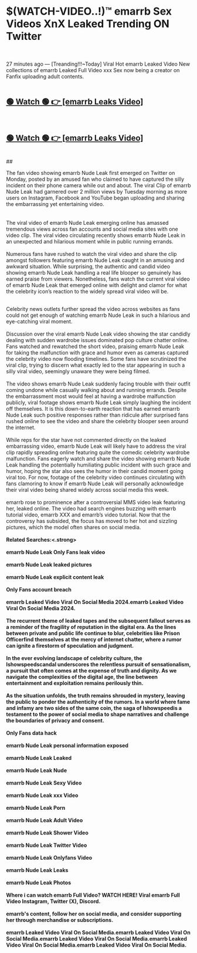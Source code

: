 

# $(WATCH-VIDEO..!)™ emarrb Sex Videos XnX Leaked Trending ON Twitter<br>
<br>

27 minutes ago — [Treanding!!!~Today] Viral Hot emarrb Leaked Video New collections of emarrb Leaked Full Video xxx Sex now being a creator on Fanfix uploading adult contents.
<br>
 <br>

##  <a href="https://clipsfans.site/?title=emarrb&ref=git">🟢 Watch 🟢 👉 [emarrb Leaks Video]</a><br>
  <br>

##  <a href="https://clipsfans.site/?title=emarrb&ref=git">🟢 Watch 🟢 👉 [emarrb Leaks Video]</a><br>
  <br>
  ##
  <br>

The fan video showing emarrb Nude Leak first emerged on Twitter on Monday, posted by an amused fan who claimed to have captured the silly incident on their phone camera while out and about. The viral Clip of emarrb Nude Leak had garnered over 2 million views by Tuesday morning as more users on Instagram, Facebook and YouTube began uploading and sharing the embarrassing yet entertaining video.
<br><br>
  <br>
The viral video of emarrb Nude Leak emerging online has amassed tremendous views across fan accounts and social media sites with one video clip. The viral video circulating recently shows emarrb Nude Leak in an unexpected and hilarious moment while in public running errands.
<br><br>
Numerous fans have rushed to watch the viral video and share the clip amongst followers featuring emarrb Nude Leak caught in an amusing and awkward situation. While surprising, the authentic and candid video showing emarrb Nude Leak handling a real life blooper so genuinely has earned praise from viewers. Nonetheless, fans watch the current viral video of emarrb Nude Leak that emerged online with delight and clamor for what the celebrity icon’s reaction to the widely spread viral video will be.
<br><br>

Celebrity news outlets further spread the video across websites as fans could not get enough of watching emarrb Nude Leak in such a hilarious and eye-catching viral moment.
<br><br>
Discussion over the viral emarrb Nude Leak video showing the star candidly dealing with sudden wardrobe issues dominated pop culture chatter online. Fans watched and rewatched the short video, praising emarrb Nude Leak for taking the malfunction with grace and humor even as cameras captured the celebrity video now flooding timelines. Some fans have scrutinized the viral clip, trying to discern what exactly led to the star appearing in such a silly viral video, seemingly unaware they were being filmed.
<br><br>
The video shows emarrb Nude Leak suddenly facing trouble with their outfit coming undone while casually walking about and running errands. Despite the embarrassment most would feel at having a wardrobe malfunction publicly, viral footage shows emarrb Nude Leak simply laughing the incident off themselves. It is this down-to-earth reaction that has earned emarrb Nude Leak such positive responses rather than ridicule after surprised fans rushed online to see the video and share the celebrity blooper seen around the internet.
<br><br>
While reps for the star have not commented directly on the leaked embarrassing video, emarrb Nude Leak will likely have to address the viral clip rapidly spreading online featuring quite the comedic celebrity wardrobe malfunction. Fans eagerly watch and share the video showing emarrb Nude Leak handling the potentially humiliating public incident with such grace and humor, hoping the star also sees the humor in their candid moment going viral too. For now, footage of the celebrity video continues circulating with fans clamoring to know if emarrb Nude Leak will personally acknowledge their viral video being shared widely across social media this week.
<br><br>
emarrb rose to prominence after a controversial MMS video leak featuring her, leaked online. The video had search engines buzzing with emarrb tutorial video, emarrb XXX and emarrb’s video tutorial. Now that the controversy has subsided, the focus has moved to her hot and sizzling pictures, which the model often shares on social media.
<br><br>
<strong>Related Searches:<.strong>
<br><br>
emarrb Nude Leak Only Fans leak video
<br><br>
emarrb Nude Leak leaked pictures
<br><br>
emarrb Nude Leak explicit content leak
<br><br>
Only Fans account breach
<br><br>
emarrb Leaked Video Viral On Social Media 2024.emarrb Leaked Video Viral On Social Media 2024.
<br><br>
The recurrent theme of leaked tapes and the subsequent fallout serves as a reminder of the fragility of reputation in the digital era. As the lines between private and public life continue to blur, celebrities like Prison Officerfind themselves at the mercy of internet chatter, where a rumor can ignite a firestorm of speculation and judgment.
<br><br>
In the ever evolving landscape of celebrity culture, the Ishowspeedscandal underscores the relentless pursuit of sensationalism, a pursuit that often comes at the expense of truth and dignity. As we navigate the complexities of the digital age, the line between entertainment and exploitation remains perilously thin.
<br><br>
As the situation unfolds, the truth remains shrouded in mystery, leaving the public to ponder the authenticity of the rumors. In a world where fame and infamy are two sides of the same coin, the saga of Ishowspeedis a testament to the power of social media to shape narratives and challenge the boundaries of privacy and consent.
<br><br>
Only Fans data hack
<br><br>
emarrb Nude Leak personal information exposed
<br><br>
emarrb Nude Leak Leaked
<br><br>
emarrb Nude Leak Nude
<br><br>
emarrb Nude Leak Sexy Video
<br><br>
emarrb Nude Leak xxx Video
<br><br>
emarrb Nude Leak Porn
<br><br>
emarrb Nude Leak Adult Video
<br><br>
emarrb Nude Leak Shower Video
<br><br>
emarrb Nude Leak Twitter Video
<br><br>
emarrb Nude Leak Onlyfans Video
<br><br>
emarrb Nude Leak Leaks
<br><br>
emarrb Nude Leak Photos
<br><br>
Where i can watch emarrb Full Video? WATCH HERE! Viral emarrb Full Video Instagram, Twitter (X), Discord.
<br><br>
emarrb's content, follow her on social media, and consider supporting her through merchandise or subscriptions.
<br><br>
emarrb Leaked Video Viral On Social Media.emarrb Leaked Video Viral On Social Media.emarrb Leaked Video Viral On Social Media.emarrb Leaked Video Viral On Social Media.emarrb Leaked Video Viral On Social Media.
